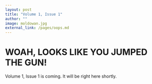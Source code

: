```yaml
---
layout: post
title: "Volume 1, Issue 1"
author: ""
image: moldowan.jpg
external_link: /pages/oops.md
---
```


# WOAH, LOOKS LIKE YOU JUMPED THE GUN!

Volume 1, Issue 1 is coming. It will be right here shortly.
